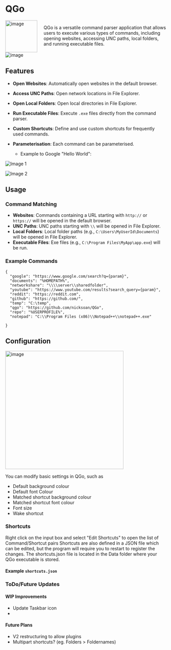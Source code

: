 # QGo

<div style="display: flex; align-items: left; gap: 20px;">
  <img width="100" alt="image" src="https://github.com/user-attachments/assets/011ceca5-686f-4f20-a23e-c9807b5d2ffa">
  <p>QGo is a versatile command parser application that allows users to execute various types of commands, including opening websites, accessing UNC paths, local folders, and running executable files. </p>
</div>

<img  alt="image" src="https://github.com/user-attachments/assets/b0b9b9f4-21f8-4dc8-9c26-9ac6841f6c83">


## Features

- **Open Websites**: Automatically open websites in the default browser.
- **Access UNC Paths**: Open network locations in File Explorer.
- **Open Local Folders**: Open local directories in File Explorer.
- **Run Executable Files**: Execute `.exe` files directly from the command parser.
- **Custom Shortcuts**: Define and use custom shortcuts for frequently used commands.

- **Parameterisation**: Each command can be parameterised.
  - Example to Google "Hello World":
    
![Image 1](https://github.com/user-attachments/assets/3a36110b-8074-4ea9-8eb5-cbe19d8fd78a)

![Image 2](https://github.com/user-attachments/assets/2541bf29-fb0b-46d3-99a9-a3348351e822)

## Usage


### Command Matching

- **Websites**: Commands containing a URL starting with `http://` or `https://` will be opened in the default browser.
- **UNC Paths**: UNC paths starting with `\\` will be opened in File Explorer.
- **Local Folders**: Local folder paths (e.g., `C:\Users\MyUserId\Documents`) will be opened in File Explorer.
- **Executable Files**: Exe files (e.g., `C:\Program Files\MyApp\app.exe`) will be run.

### Example Commands
```
{
  "google": "https://www.google.com/search?q={param}",
  "documents": "%HOMEPATH%",
  "networkshare": "\\\\server\\sharedfolder",
  "youtube": "https://www.youtube.com/results?search_query={param}",
  "reddit": "https://reddit.com",
  "github": "https://github.com/",
  "temp": "C:\temp",
  "qgo": "https://github.com/nicksoan/QGo",
  "repo": "%USERPROFILE%",
  "notepad": "C:\\Program Files (x86)\\Notepad++\\notepad++.exe"

}
```

## Configuration

<img width="370" alt="image" src="https://github.com/user-attachments/assets/f1940e78-5458-468d-af90-5631656d8886">

You can modify basic settings in QGo, such as 
- Default background colour
- Default font Colour
- Matched shortcut background colour
- Matched shortcut font colour
- Font size
- Wake shortcut

### Shortcuts
Right click on the input box and select "Edit Shortcuts" to open the list of Command/Shortcut pairs
Shortcuts are also defined in a JSON file which can be edited, but the program will require you to restart to register the changes. The shortcuts.json file is located in the Data folder where your QGo executable is stored.

#### Example `shortcuts.json`

### ToDo/Future Updates

#### WIP Improvements
- Update Taskbar icon
- 

#### Future Plans
- V2 restructuring to allow plugins
- Multipart shortcuts? (eg. Folders > Foldernames)

